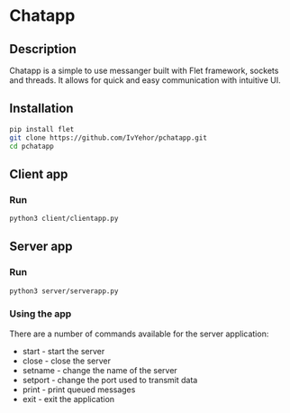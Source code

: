 # Chatapp

## Description

Chatapp is a simple to use messanger built with Flet framework, sockets and threads. It allows for quick and easy communication with intuitive UI.

## Installation

```sh
pip install flet
git clone https://github.com/IvYehor/pchatapp.git
cd pchatapp
```

## Client app

### Run

```sh
python3 client/clientapp.py
```

## Server app

### Run

```sh
python3 server/serverapp.py
```

### Using the app

There are a number of commands available for the server application:
* start - start the server
* close - close the server
* setname - change the name of the server
* setport - change the port used to transmit data
* print - print queued messages
* exit - exit the application
